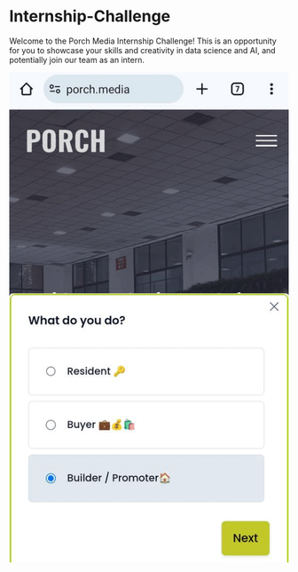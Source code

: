 # Internship-Challenge
Welcome to the Porch Media Internship Challenge! This is an opportunity for you to showcase your skills and creativity in data science and AI, and potentially join our team as an intern.

![](1000001536.gif)
